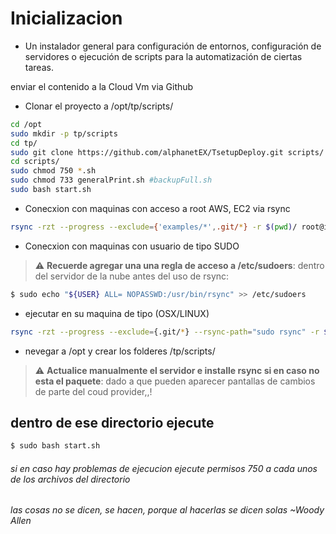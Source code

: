 # Inicializacion 
- Un instalador general para configuración de entornos, configuración de servidores o ejecución
de scripts para la automatización de ciertas tareas.

enviar el contenido a la Cloud Vm via Github

- Clonar el proyecto a /opt/tp/scripts/
```sh 
cd /opt
sudo mkdir -p tp/scripts
cd tp/
sudo git clone https://github.com/alphanetEX/TsetupDeploy.git scripts/
cd scripts/
sudo chmod 750 *.sh
sudo chmod 733 generalPrint.sh #backupFull.sh 
sudo bash start.sh
```


- Conecxion con maquinas con acceso a root AWS, EC2 via rsync
```sh 
rsync -rzt --progress --exclude={'examples/*',.git/*} -r $(pwd)/ root@ip-addr:/opt/tp/scripts
```
- Conecxion con maquinas con usuario de tipo SUDO

> :warning: **Recuerde agregar una una regla de acceso a /etc/sudoers**: dentro del servidor de la nube antes del uso de rsync: 

```sh
$ sudo echo "${USER} ALL= NOPASSWD:/usr/bin/rsync" >> /etc/sudoers 
```

- ejecutar en su maquina de tipo (OSX/LINUX)
```sh 
rsync -rzt --progress --exclude={.git/*} --rsync-path="sudo rsync" -r $(pwd)/ user@ip-addr:/opt/tp/scripts/
```

- nevegar a /opt y crear los folderes /tp/scripts/

> :warning: **Actualice manualmente el servidor e installe rsync si en caso no esta el paquete**: dado a que pueden aparecer pantallas de cambios de parte del coud provider,,!

## dentro de ese directorio ejecute
```sh 
$ sudo bash start.sh
```
###### si en caso hay problemas de ejecucion ejecute permisos 750 a cada unos de los archivos del directorio

###### las cosas no se dicen, se hacen, porque al hacerlas se dicen solas ~Woody Allen

